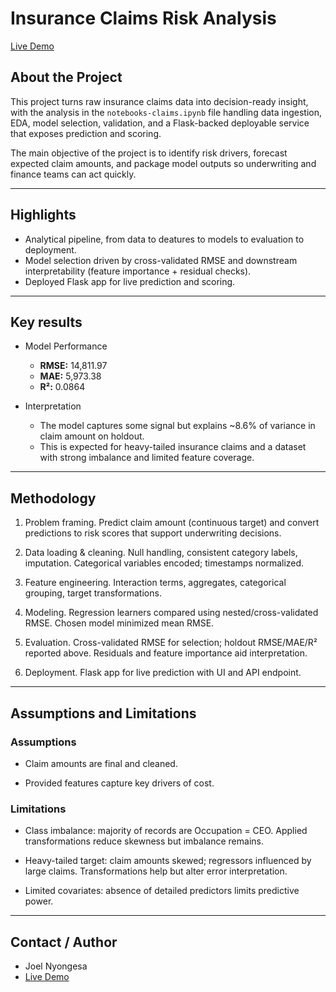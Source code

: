 # Insurance Claims Risk Analysis

[Live Demo](https://insurance-claims-0xcn.onrender.com/)

## About the Project

This project turns raw insurance claims data into decision-ready insight, with the analysis in the `notebooks-claims.ipynb` file handling data ingestion, EDA, model selection, validation, and a Flask-backed deployable service that exposes prediction and scoring.

The main objective of the project is to identify risk drivers, forecast expected claim amounts, and package model outputs so underwriting and finance teams can act quickly.

---

## Highlights

- Analytical pipeline, from data to deatures to models to evaluation to deployment.  
- Model selection driven by cross-validated RMSE and downstream interpretability (feature importance + residual checks).  
- Deployed Flask app for live prediction and scoring.  

---

## Key results

- Model Performance
  - **RMSE:** 14,811.97  
  - **MAE:** 5,973.38  
  - **R²:** 0.0864

- Interpretation
  - The model captures some signal but explains ~8.6% of variance in claim amount on holdout. 
  - This is expected for heavy-tailed insurance claims and a dataset with strong imbalance and limited feature coverage.

---

## Methodology

1. Problem framing. Predict claim amount (continuous target) and convert predictions to risk scores that support underwriting decisions.

2. Data loading & cleaning. Null handling, consistent category labels, imputation. Categorical variables encoded; timestamps normalized.

3. Feature engineering. Interaction terms, aggregates, categorical grouping, target transformations.

4. Modeling. Regression learners compared using nested/cross-validated RMSE. Chosen model minimized mean RMSE.

5. Evaluation. Cross-validated RMSE for selection; holdout RMSE/MAE/R² reported above. Residuals and feature importance aid interpretation.

6. Deployment. Flask app for live prediction with UI and API endpoint.

---

## Assumptions and Limitations

### Assumptions

- Claim amounts are final and cleaned.

- Provided features capture key drivers of cost.

### Limitations

- Class imbalance: majority of records are Occupation = CEO. Applied transformations reduce skewness but imbalance remains.

- Heavy-tailed target: claim amounts skewed; regressors influenced by large claims. Transformations help but alter error interpretation.

- Limited covariates: absence of detailed predictors limits predictive power.

---

## Contact / Author

- Joel Nyongesa
- [Live Demo](https://insurance-claims-0xcn.onrender.com/)
